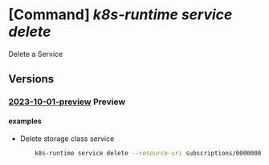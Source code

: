 # [Command] _k8s-runtime service delete_

Delete a Service

## Versions

### [2023-10-01-preview](/Resources/mgmt-plane/L3tyZXNvdXJjZXVyaX0vcHJvdmlkZXJzL21pY3Jvc29mdC5rdWJlcm5ldGVzcnVudGltZS9zZXJ2aWNlcy97fQ==/2023-10-01-preview.xml) **Preview**

<!-- mgmt-plane /{resourceuri}/providers/microsoft.kubernetesruntime/services/{} 2023-10-01-preview -->

#### examples

- Delete storage class service
    ```bash
        k8s-runtime service delete --resource-uri subscriptions/00000000-1111-2222-3333-444444444444/resourceGroups/example/providers/Microsoft.Kubernetes/connectedClusters/cluster1 --service-name storageclass
    ```
